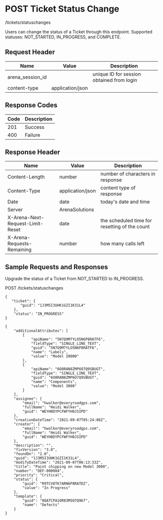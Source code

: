 # POST Ticket Status Change


/tickets/statuschanges

Users can change the status of a Ticket through this endpoint.  Supported statuses: NOT_STARTED, IN_PROGRESS, and COMPLETE.

## Request Header

| Name | Value | Description |
|  --- |  --- |  --- | 
| arena_session_id |   | unique ID for session obtained from login |
| content\-type | application/json |   |

## Response Codes

| Code | Description |
|  --- |  --- | 
| 201 | Success |
| 400 | Failure |

## Response Header

| Name | Value | Description |
|  --- |  --- |  --- | 
| Content\-Length | number | number of characters in response |
| Content\-Type | application/json | content type of response |
| Date | date | today's date and time |
| Server | ArenaSolutions |   |
| X\-Arena\-Next\-Request\-Limit\-Reset  | date | the scheduled time for resetting of the count |
| X\-Arena\-Requests\-Remaining  | number | how many calls left |

## Sample Requests and Responses
Upgrade the status of a Ticket from NOT_STARTED to IN_PROGRESS.



POST /tickets/statuschanges



```
{
   "ticket": {
       "guid": "1J3M5I3UHK1GZI1K31L4"
    },
    "status": "IN_PROGRESS"
}
```


```
{
    "additionalAttributes": [
        {
            "apiName": "5N7Q9M7YLO5N6P8RATF6",
            "fieldType": "SINGLE_LINE_TEXT",
            "guid": "5N7Q9M7YLO5N6P8RATF6",
            "name": "Labels",
            "value": "Model 20000"
        },
        {
            "apiName": "6O8RAN8ZMP6O7Q9SBUGT",
            "fieldType": "SINGLE_LINE_TEXT",
            "guid": "6O8RAN8ZMP6O7Q9SBUGT",
            "name": "Components",
            "value": "Model 3000"
        }
    ],
    "assignee": {
        "email": "hwalker@everyroadgps.com",
        "fullName": "Heidi Walker",
        "guid": "WEYH0DYPCFWFYH0JSIPD"
    },
    "creationDateTime": "2021-09-07T05:24:08Z",
    "creator": {
        "email": "hwalker@everyroadgps.com",
        "fullName": "Heidi Walker",
        "guid": "WEYH0DYPCFWFYH0JSIPD"
    },
    "description": "",
    "fixVersion": "3.0",
    "foundOn": "2.0",
    "guid": "1J3M5I3UHK1GZI1K31L4",
    "modifyDateTime": "2021-09-07T06:13:33Z",
    "title": "Paint chipping on new Model 3000",
    "number": "DEF-000004",
    "priority": "Critical",
    "status": {
        "guid": "R9TCV8TK7ARN6P8RATDZ",
        "value": "In Progress"
    },
    "template": {
        "guid": "8QATCPA1OR83M5O7Q967",
        "name": "Defects"
    }
}
```
